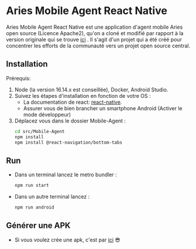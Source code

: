 # Aries Mobile Agent React Native

Aries Mobile Agent React Native est une application d'agent mobile Aries open source (Licence Apache2), qu'on a cloné et modifié par rapport à la version originale qui se trouve [ici](https://github.com/hyperledger/aries-mobile-agent-react-native)
. Il s'agit d'un projet qui a été créé pour concentrer les efforts de la communauté vers un projet open source central.

## Installation
Prérequis:
1. Node (la version 16.14.x est conseillée), Docker, Android Studio.
2. Suivez les étapes d'installation en fonction de votre OS :
   - La documentation de react: [react-native](https://reactnative.dev/docs/environment-setup).
   - Assurer vous de bien brancher un smartphone Android (Activer le mode développeur)
3. Déplacez vous dans le dossier Mobile-Agent :
   ```sh
   cd src/Mobile-Agent
   npm install
   npm install @react-navigation/bottom-tabs
   ```
## Run

- Dans un terminal lancez le metro bundler :
  ```sh
  npm run start
  ```
- Dans un autre terminal lancez :
     ```sh
  npm run android
  ```
## Générer une APK
- Si vous voulez crée une apk, c'est par [ici](https://medium.com/geekculture/react-native-generate-apk-debug-and-release-apk-4e9981a2ea51) 😎 